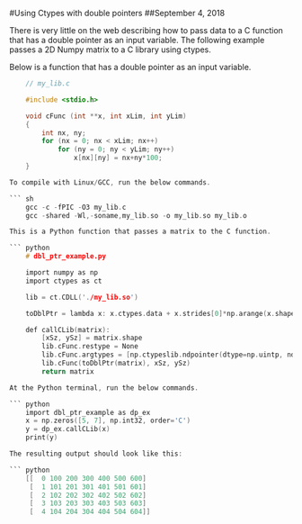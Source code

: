 
#Using Ctypes with double pointers
##September 4, 2018


There is very little on the web describing how to pass data to a C function that has a double pointer as an input variable. The following example passes a 2D Numpy matrix to a C library using ctypes.

Below is a function that has a double pointer as an input variable.

``` c
    // my_lib.c

    #include <stdio.h>

    void cFunc (int **x, int xLim, int yLim)
    {
        int nx, ny;
        for (nx = 0; nx < xLim; nx++)
            for (ny = 0; ny < yLim; ny++)
                x[nx][ny] = nx+ny*100;
    }

To compile with Linux/GCC, run the below commands.

``` sh
    gcc -c -fPIC -O3 my_lib.c
    gcc -shared -Wl,-soname,my_lib.so -o my_lib.so my_lib.o

This is a Python function that passes a matrix to the C function.

``` python
    # dbl_ptr_example.py

    import numpy as np
    import ctypes as ct

    lib = ct.CDLL('./my_lib.so')

    toDblPtr = lambda x: x.ctypes.data + x.strides[0]*np.arange(x.shape[0], dtype=np.uintp)

    def callCLib(matrix):
        [xSz, ySz] = matrix.shape
        lib.cFunc.restype = None
        lib.cFunc.argtypes = [np.ctypeslib.ndpointer(dtype=np.uintp, ndim=1)] +  [ct.c_uint]*2
        lib.cFunc(toDblPtr(matrix), xSz, ySz)
        return matrix

At the Python terminal, run the below commands.

``` python
    import dbl_ptr_example as dp_ex
    x = np.zeros([5, 7], np.int32, order='C')
    y = dp_ex.callCLib(x)
    print(y)

The resulting output should look like this:

``` python
    [[  0 100 200 300 400 500 600]
     [  1 101 201 301 401 501 601]
     [  2 102 202 302 402 502 602]
     [  3 103 203 303 403 503 603]
     [  4 104 204 304 404 504 604]]

